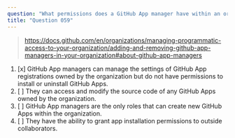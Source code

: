 ```yaml
---
question: "What permissions does a GitHub App manager have within an organization?"
title: "Question 059"
---
```


> https://docs.github.com/en/organizations/managing-programmatic-access-to-your-organization/adding-and-removing-github-app-managers-in-your-organization#about-github-app-managers
1. [x] GitHub App managers can manage the settings of GitHub App registrations owned by the organization but do not have permissions to install or uninstall GitHub Apps.
1. [ ] They can access and modify the source code of any GitHub Apps owned by the organization.
1. [ ] GitHub App managers are the only roles that can create new GitHub Apps within the organization.
1. [ ] They have the ability to grant app installation permissions to outside collaborators.
